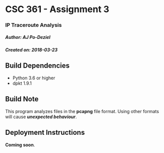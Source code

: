 # CSC 361 - Assignment 3
### IP Traceroute Analysis

##### Author: AJ Po-Deziel
##### Created on: 2018-03-23

## Build Dependencies
* Python 3.6 or higher
* dpkt 1.9.1


## Build Note
This program analyzes files in the **pcapng** file format. 
Using other formats will cause **_unexpected behaviour_**.


## Deployment Instructions
**Coming soon**.